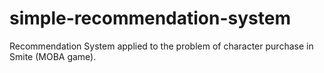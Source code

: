 # simple-recommendation-system
Recommendation System applied to the problem of character purchase in Smite (MOBA game).
